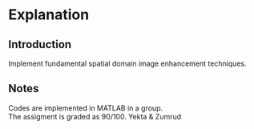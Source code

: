 # Explanation
## Introduction
Implement fundamental spatial domain image enhancement techniques.
## Notes
Codes are implemented in MATLAB in a group.\
The assigment is graded as 90/100.
Yekta & Zumrud
